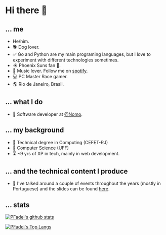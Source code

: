 # Hi there 👋

## ... me

- He/him.
- :dog2: Dog lover.
- :white_check_mark: Go and Python are my main programing languages, but I love to experiment with different technologies sometimes.
- ☀️ Phoenix Suns fan 🏀.
- :musical_note: Music lover. Follow me on [spotify](https://open.spotify.com/user/fadel__?si=h7OIkivRS4ejvC_YAqwlnQ).
- :computer: PC Master Race gamer.
- 🌎 Rio de Janeiro, Brasil.

## ... what I do

- 💚 Software developer at [@Nomo](https://github.com/NomoTechnology).

## ... my background

- 🏫 Technical degree in Computing (CEFET-RJ)
- 🏫 Computer Science (UFF)
- ⏳ ~9 yrs of XP in tech, mainly in web development.

## ... and the technical content I produce

- 🎤 I've talked around a couple of events throughout the years (mostly in Portuguese) and the slides can be found [here](https://github.com/PFadel/go-presentations).

## ... stats

[![PFadel's github stats](https://github-readme-stats.vercel.app/api?username=PFadel&count_private=true)](https://github.com/anuraghazra/github-readme-stats)

[![PFadel's Top Langs](https://github-readme-stats.vercel.app/api/top-langs/?username=PFadel&hide=html&layout=compact)](https://github.com/anuraghazra/github-readme-stats)
